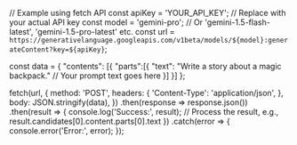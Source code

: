 // Example using fetch API
const apiKey = 'YOUR_API_KEY'; // Replace with your actual API key
const model = 'gemini-pro'; // Or 'gemini-1.5-flash-latest', 'gemini-1.5-pro-latest' etc.
const url = `https://generativelanguage.googleapis.com/v1beta/models/${model}:generateContent?key=${apiKey}`;

const data = {
  "contents": [{
    "parts":[{
      "text": "Write a story about a magic backpack." // Your prompt text goes here
      }]
    }]
};

fetch(url, {
  method: 'POST',
  headers: {
    'Content-Type': 'application/json',
  },
  body: JSON.stringify(data),
})
.then(response => response.json())
.then(result => {
  console.log('Success:', result);
  // Process the result, e.g., result.candidates[0].content.parts[0].text
})
.catch(error => {
  console.error('Error:', error);
});

